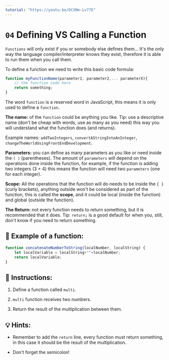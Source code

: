 ```yaml
---
tutorial: "https://youtu.be/DCXNm-Lv77E"
---
```


# `04` Defining VS Calling a Function

`Functions` will only exist if you or somebody else defines them... It's the only way the language compiler/interpreter knows they exist, therefore it is able to run them when you call them.

To define a function we need to write this basic code formula:

```js
function myFunctionName(parameter1, parameter2,... parameterX){
    // the function code here
    return something;
}
```

The word `function` is a reserved word in JavaScript, this means it is only used to define a `function`.

**The name:** of the `function` could be anything you like. Tip: use a descriptive name (don't be cheap with words, use as many as you need) this way you will understand what the function does (and returns).

Example names: `addTwoIntegers`, `convertAStringIntoAnInteger`, `changeTheWorldUsingFrontEndDevelopment`.

**Parameters:** you can define as many parameters as you like or need inside the `( )` (parentheses). The amount of `parameters` will depend on the operations done inside the function, for example, if the function is adding two integers (3 + 4) this means the function will need two `parameters` (one for each integer).

**Scope:** All the operations that the function will do needs to be inside the `{ }` (curly brackets), anything outside won't be considered as part of the function, this is called the **scope**, and it could be local (inside the function) and global (outside the function).

**The Return:** not every function needs to return something, but it is recommended that it does. Tip: `return;` is a good default for when you, still, don't know if you need to return something.

## 📎 Example of a function:

```js
function concatenateNumberToString(localNumber, localString) {
    let localVariable = localString+""+localNumber;
    return localVariable;
}
```

## 📝 Instructions:

1. Define a function called `multi`.

2. `multi` function receives two numbers.

3. Return the result of the multiplication between them.

## 💡 Hints:

+ Remember to add the `return` line, every function must return something, in this case it should be the result of the multiplication.

+ Don't forget the semicolon!
